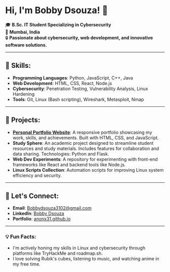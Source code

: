 # Hi, I'm Bobby Dsouza! 👋

🎓 **B.Sc. IT Student Specializing in Cybersecurity**  
📍 **Mumbai, India**  
🔒 **Passionate about cybersecurity, web development, and innovative software solutions.**

---

## 🌟 Skills:
- **Programming Languages**: Python, JavaScript, C++, Java
- **Web Development**: HTML, CSS, React, Node.js
- **Cybersecurity**: Penetration Testing, Vulnerability Analysis, Linux Hardening
- **Tools**: Git, Linux (Bash scripting), Wireshark, Metasploit, Nmap

---

## 🚀 Projects:
- **[Personal Portfolio Website](https://anonx31.github.io)**: A responsive portfolio showcasing my work, skills, and achievements. Built with HTML, CSS, and JavaScript.
- **Study Sphere**: An academic project designed to streamline student resources and study materials. Includes features for collaboration and data sharing. Technologies: Python and Flask.
- **Web Dev Experiments**: A repository for experimenting with front-end frameworks like React and backend tools like Node.js.
- **Linux Scripts Collection**: Automation scripts for improving Linux system efficiency and security.

---

## 📩 Let's Connect:
- **Email**: Bobbydsouza3102@gmail.com  
- **LinkedIn**: [Bobby Dsouza](https://linkedin.com/in/bobby-dsouza-63a5b633b)  
- **Portfolio**: [anonx31.github.io](https://anonx31.github.io)

---

### 💡 Fun Facts:
- I'm actively honing my skills in Linux and cybersecurity through platforms like TryHackMe and roadmap.sh.
- I love solving Rubik's cubes, listening to music, and watching anime in my free time.
